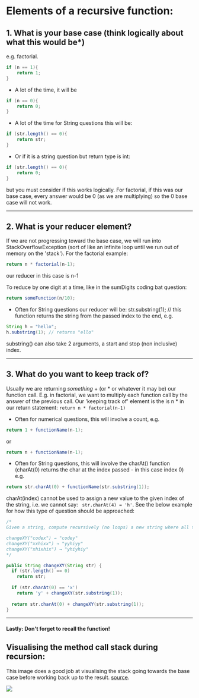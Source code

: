 # Elements of a recursive function:

## 1. What is your base case (think logically about what this would be*)
e.g. factorial.
```java
if (n == 1){
    return 1;
}
```

* A lot of the time, it will be
```java 
if (n == 0){
    return 0;
}
```

* A lot of the time for String questions this will be:
```java 
if (str.length() == 0){
    return str;
}
```
* Or if it is a string question but return type is int:
```java 
if (str.length() == 0){
    return 0;
}
```
but you must consider if this works logically. For factorial, if this was our base case,
every answer would be 0 (as we are multiplying) so the 0 base case will not work.

____

## 2. What is your reducer element?
If we are not progressing toward the base case, we will run into StackOverflowException (sort of like an infinite loop until we run out of memory on the 'stack'). For the factorial example:
```java
return n * factorial(n-1); 
```
our reducer in this case is n-1

To reduce by one digit at a time, like in the sumDigits coding bat question:
```java
return someFunction(n/10); 
```

* Often for String questions our reducer will be:
str.substring(1); // this function returns the string from the passed index to the end, e.g. 
```java
String h = "hello";
h.substring(1); // returns "ello"
```

substring() can also take 2 arguments, a start and stop (non inclusive) index.
____

## 3. What do you want to keep track of?
Usually we are returning *something* + (or * or whatever it may be) our function call. E.g. in factorial, we want to multiply each function call by the answer of the previous call. Our 'keeping track of' element is the is n * in our return statement:
```return n * factorial(n-1)```

* Often for numerical questions, this will involve a count, 
e.g. 
```java 
return 1 + functionName(n-1);
```
or 
```java
return n + functionName(n-1);
```

* Often for String questions, this will involve the charAt() function 
(charAt(0) returns the char at the index passed - in this case index 0)
e.g. 
```java
return str.charAt(0) + functionName(str.substring(1));
```
charAt(index) cannot be used to assign a new value to the given index of the string, i.e. we cannot say:
``` str.charAt(4) = 'h'```. See the below example for how this type of question should be approached:

```java
/*
Given a string, compute recursively (no loops) a new string where all the lowercase 'x' chars have been changed to 'y' chars.

changeXY("codex") → "codey"
changeXY("xxhixx") → "yyhiyy"
changeXY("xhixhix") → "yhiyhiy"
*/

public String changeXY(String str) {
  if (str.length() == 0)
    return str;
  
  if (str.charAt(0) == 'x') 
    return 'y' + changeXY(str.substring(1));
    
  return str.charAt(0) + changeXY(str.substring(1));
}
```
___
#### Lastly: Don't forget to recall the function!

## Visualising the method call stack during recursion:

This image does a good job at visualising the stack going towards the base case before working back up to the result.
[source](https://www.hackerearth.com/practice/basic-programming/recursion/recursion-and-backtracking/tutorial/).

![](https://he-s3.s3.amazonaws.com/media/uploads/0e2df2e.png)
